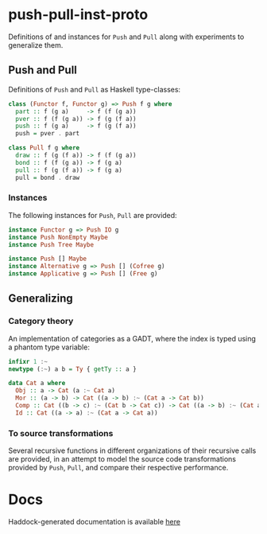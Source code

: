 # push-pull-inst-proto

Definitions of and instances for `Push` and `Pull` along with experiments to generalize them.


## Push and Pull

Definitions of `Push` and `Pull` as Haskell type-classes:

```haskell
class (Functor f, Functor g) => Push f g where
  part :: f (g a)     -> f (f (g a))
  pver :: f (f (g a)) -> f (g (f a))
  push :: f (g a)     -> f (g (f a))
  push = pver . part

class Pull f g where
  draw :: f (g (f a)) -> f (f (g a))
  bond :: f (f (g a)) -> f (g a)
  pull :: f (g (f a)) -> f (g a)
  pull = bond . draw
```


### Instances

The following instances for `Push`, `Pull` are provided:

```haskell
instance Functor g => Push IO g
instance Push NonEmpty Maybe
instance Push Tree Maybe

instance Push [] Maybe
instance Alternative g => Push [] (Cofree g)
instance Applicative g => Push [] (Free g)
```


## Generalizing

### Category theory

An implementation of categories as a GADT, where
the index is typed using a phantom type variable:

```haskell
infixr 1 :~
newtype (:~) a b = Ty { getTy :: a }

data Cat a where
  Obj :: a -> Cat (a :~ Cat a)
  Mor :: (a -> b) -> Cat ((a -> b) :~ (Cat a -> Cat b))
  Comp :: Cat ((b -> c) :~ (Cat b -> Cat c)) -> Cat ((a -> b) :~ (Cat a -> Cat b)) -> Cat ((a -> c) :~ (Cat a -> Cat c))
  Id :: Cat ((a -> a) :~ (Cat a -> Cat a))
```


### To source transformations

Several recursive functions in different organizations of their recursive calls are provided,
in an attempt to model the source code transformations provided by `Push`, `Pull`,
and compare their respective performance.


# Docs

Haddock-generated documentation is available [here](https://michaeljklein.github.io/push-pull-inst-proto/)

